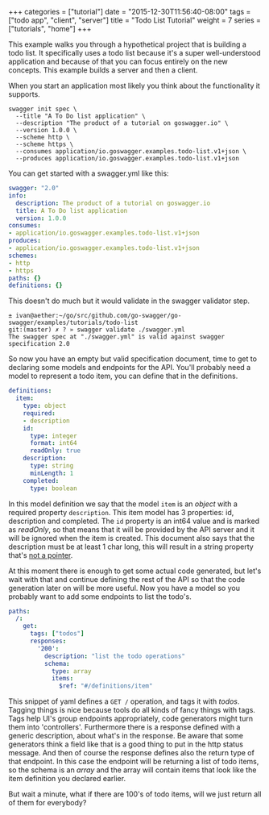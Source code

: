 +++
categories = ["tutorial"]
date = "2015-12-30T11:56:40-08:00"
tags = ["todo app", "client", "server"]
title = "Todo List Tutorial"
weight = 7
series = ["tutorials", "home"]
+++

This example walks you through a hypothetical project that is building a todo list.
It specifically uses a todo list because it's a super well-understood application and because of that you can focus entirely on the new concepts. This example builds a server and then a client.

<!--more-->

When you start an application most likely you think about the functionality it supports.

```shell
swagger init spec \
  --title "A To Do list application" \
  --description "The product of a tutorial on goswagger.io" \
  --version 1.0.0 \
  --scheme http \
  --scheme https \
  --consumes application/io.goswagger.examples.todo-list.v1+json \
  --produces application/io.goswagger.examples.todo-list.v1+json
```

You can get started with a swagger.yml like this:

```yaml
swagger: "2.0"
info:
  description: The product of a tutorial on goswagger.io
  title: A To Do list application
  version: 1.0.0
consumes:
- application/io.goswagger.examples.todo-list.v1+json
produces:
- application/io.goswagger.examples.todo-list.v1+json
schemes:
- http
- https
paths: {}
definitions: {}
```

This doesn't do much but it would validate in the swagger validator step.

```shellsession
± ivan@aether:~/go/src/github.com/go-swagger/go-swagger/examples/tutorials/todo-list
git:(master) ✗ ? » swagger validate ./swagger.yml
The swagger spec at "./swagger.yml" is valid against swagger specification 2.0
```

So now you have an empty but valid specification document, time to get to declaring some models and endpoints for the
API. You'll probably need a model to represent a todo item, you can define that in the definitions.

```yaml
definitions:
  item:
    type: object
    required:
    - description
    id:
      type: integer
      format: int64
      readOnly: true
    description:
      type: string
      minLength: 1
    completed:
      type: boolean
```

In this model definition we say that the model `item` is an _object_ with a required property `description`.  This item
model has 3 properties: id, description and completed. The `id` property is an int64 value and is marked as _readOnly_,
so that means that it will be provided by the API server and it will be ignored when the item is created.
This document also says that the description must be at least 1 char long, this will result in a string property that's
[not a pointer](http://goswagger.io/use/schemas/#nullability:176038017a790b96307b48b85dc07885).

At this moment there is enough to get some actual code generated, but let's wait with that and continue defining the
rest of the API so that the code generation later on will be more useful. Now you have a model so you probably want to
add some endpoints to list the todo's.

```yaml
paths:
  /:
    get:
      tags: ["todos"]
      responses:
        '200':
          description: "list the todo operations"
          schema:
            type: array
            items:
              $ref: "#/definitions/item"
```

This snippet of yaml defines a `GET /` operation, and tags it with _todos_. Tagging things is nice because tools do all
kinds of fancy things with tags. Tags help UI's group endpoints appropriately, code generators might turn them into
'controllers'.  Furthermore there is a response defined with a generic description, about what's in the response.  Be
aware that some generators think a field like that is a good thing to put in the http status message.  And then of
course the response defines also the return type of that endpoint. In this case the endpoint will be returning a list of
todo items, so the schema is an _array_ and the array will contain items that look like the item definition you
declared earlier.

But wait a minute, what if there are 100's of todo items, will we just return all of them for everybody?

